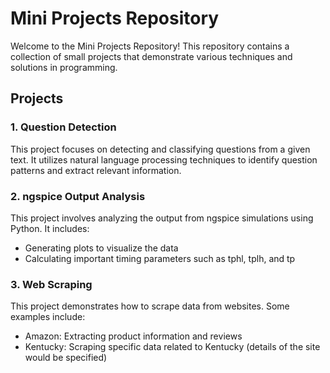 # Mini Projects Repository

Welcome to the Mini Projects Repository! This repository contains a collection of small projects that demonstrate various techniques and solutions in programming.

## Projects

### 1. Question Detection
This project focuses on detecting and classifying questions from a given text. It utilizes natural language processing techniques to identify question patterns and extract relevant information.

### 2. ngspice Output Analysis
This project involves analyzing the output from ngspice simulations using Python. It includes:
- Generating plots to visualize the data
- Calculating important timing parameters such as tphl, tplh, and tp

### 3. Web Scraping
This project demonstrates how to scrape data from websites. Some examples include:
- Amazon: Extracting product information and reviews
- Kentucky: Scraping specific data related to Kentucky (details of the site would be specified)

